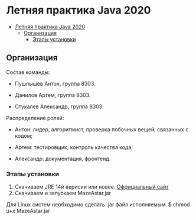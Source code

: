 # Летняя практика Java 2020

- [Летняя практика Java 2020](#летняя-практика-java-2020)
  - [Организация](#организация)
    - [Этапы установки](#этапы-установки)

## Организация

Состав команды:

* Пушпышев Антон, группа 8303.

* Данилов Артем, группа 8303.

* Стукалев Александр, группа 8303.

Распределение ролей:

* Aнтон: лидер, алгоритмист, проверка побочных вещей, связанных с кодом;

* Артем: тестировщик, контроль качества кода;

* Александр: документация, фронтенд.

### Этапы установки

1. Скачиваем JRE 14й верисии или новее. [Оффициальный сайт](https://www.oracle.com/java/technologies/javase-jre8-downloads.html) 
2. Скачиваем и запускаем MazeAstar.jar 

Для Linux систем необходимо сделать .jar файл исполняемым.
  $ chmod u+x MazeAstar.jar